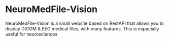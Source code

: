 # NeuroMedFile-Vision
NeuroMedFile-Vision is a small website based on RestAPI that allows you to display DICOM &amp; EEG medical files, with many features. This is espacially useful for neurosciences
